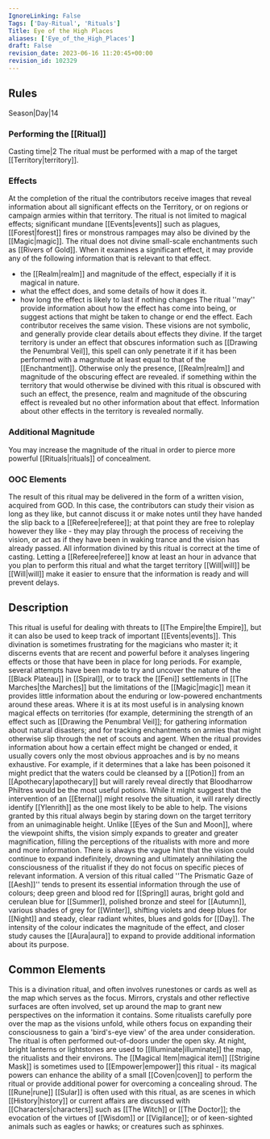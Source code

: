 ```yaml
---
IgnoreLinking: False
Tags: ['Day-Ritual', 'Rituals']
Title: Eye of the High Places
aliases: ['Eye_of_the_High_Places']
draft: False
revision_date: 2023-06-16 11:20:45+00:00
revision_id: 102329
---
```


## Rules
Season|Day|14
### Performing the [[Ritual]]
Casting time|2 The ritual must be performed with a map of the target [[Territory|territory]].
### Effects
At the completion of the ritual the contributors receive images that reveal information about all significant effects on the Territory, or on regions or campaign armies within that territory. The ritual is not limited to magical effects; significant mundane [[Events|events]] such as plagues, [[Forest|forest]] fires or monstrous rampages may also be divined by the [[Magic|magic]]. The ritual does not divine small-scale enchantments such as [[Rivers of Gold]]. 
When it examines a significant effect, it may provide any of the following information that is relevant to that effect.
* the [[Realm|realm]] and magnitude of the effect, especially if it is magical in nature.
* what the effect does, and some details of how it does it.
* how long the effect is likely to last if nothing changes
The ritual ''may'' provide information about how the effect has come into being, or suggest actions that might be taken to change or end the effect.
Each contributor receives the same vision. These visions are not symbolic, and generally provide clear details about effects they divine.
If the target territory is under an effect that obscures information such as [[Drawing the Penumbral Veil]], this spell can only penetrate it if it has been performed with a magnitude at least equal to that of the [[Enchantment]]. Otherwise only the presence, [[Realm|realm]] and magnitude of the obscuring effect are revealed.
if something within the territory that would otherwise be divined with this ritual is obscured with such an effect, the presence, realm and magnitude of the obscuring effect is revealed but no other information about that effect. Information about other effects in the territory is revealed normally.
### Additional Magnitude
You may increase the magnitude of the ritual in order to pierce more powerful [[Rituals|rituals]] of concealment.
### OOC Elements
The result of this ritual may be delivered in the form of a written vision, acquired from GOD. In this case, the contributors can study their vision as long as they like, but cannot discuss it or make notes until they have handed the slip back to a [[Referee|referee]]; at that point they are free to roleplay however they like - they may play through the process of receiving the vision, or act as if they have been in waking trance and the vision has already passed. All information divined by this ritual is correct at the time of casting.
Letting a [[Referee|referee]] know at least an hour in advance that you plan to perform this ritual and what the target territory [[Will|will]] be [[Will|will]] make it easier to ensure that the information is ready and will prevent delays.
## Description
This ritual is useful for dealing with threats to [[The Empire|the Empire]], but it can also be used to keep track of important [[Events|events]]. This divination is sometimes frustrating for the magicians who master it; it discerns events that are recent and powerful before it analyses lingering effects or those that have been in place for long periods. For example, several attempts have been made to try and uncover the nature of the [[Black Plateau]] in [[Spiral]], or to track the [[Feni]] settlements in [[The Marches|the Marches]] but the limitations of the [[Magic|magic]] mean it provides little information about the enduring or low-powered enchantments around these areas. 
Where it is at its most useful is in analysing known magical effects on territories (for example, determining the strength of an effect such as [[Drawing the Penumbral Veil]]; for gathering information about natural disasters; and for tracking enchantments on armies that might otherwise slip through the net of scouts and agent. When the ritual provides information about how a certain effect might be changed or ended, it usually covers only the most obvious approaches and is by no means exhaustive. For example, if it determines that a lake has been poisoned it might predict that the waters could be cleansed by a [[Potion]] from an [[Apothecary|apothecary]] but will rarely reveal directly that Bloodharrow Philtres would be the most useful potions. While it might suggest that the intervention of an [[Eternal]] might resolve the situation, it will rarely directly identify [[Ylenrith]] as the one most likely to be able to help.
The visions granted by this ritual always begin by staring down on the target territory from an unimaginable height. Unlike [[Eyes of the Sun and Moon]], where the viewpoint shifts, the vision simply expands to greater and greater magnification, filling the perceptions of the ritualists with more and more and more information. There is always the vague hint that the vision could continue to expand indefinitely, drowning and ultimately annihilating the consciousness of the ritualist if they do not focus on specific pieces of relevant information.
A version of this ritual called ''The Prismatic Gaze of [[Aesh]]'' tends to present its essential information through the use of colours; deep green and blood red for [[Spring]] auras, bright gold and cerulean blue for [[Summer]], polished bronze and steel for [[Autumn]], various shades of grey for [[Winter]], shifting violets and deep blues for [[Night]] and steady, clear radiant whites, blues and golds for [[Day]]. The intensity of the colour indicates the magnitude of the effect, and closer study causes the [[Aura|aura]] to expand to provide additional information about its purpose.
## Common Elements
This is a divination ritual, and often involves runestones or cards as well as the map which serves as the focus. Mirrors, crystals and other reflective surfaces are often involved, set up around the map to grant new perspectives on the information it contains. Some ritualists carefully pore over the map as the visions unfold, while others focus on expanding their consciousness to gain a 'bird's-eye view' of the area under consideration. The ritual is often performed out-of-doors under the open sky. At night, bright lanterns or lightstones are used to [[Illuminate|illuminate]] the map, the ritualists and their environs.
The [[Magical Item|magical item]] [[Strigine Mask]] is sometimes used to [[Empower|empower]] this ritual - its magical powers can enhance the ability of a small [[Coven|coven]] to perform the ritual or provide additional power for overcoming a concealing shroud.
The [[Rune|rune]] [[Sular]] is often used with this ritual, as are scenes in which [[History|history]] or current affairs are discussed with [[Characters|characters]] such as [[The Witch]] or [[The Doctor]]; the evocation of the virtues of [[Wisdom]] or [[Vigilance]]; or of keen-sighted animals such as eagles or hawks; or creatures such as sphinxes.